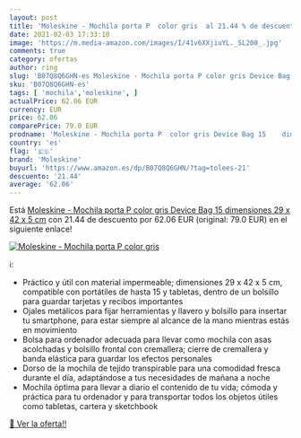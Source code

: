 ```yaml
---
layout: post
title: 'Moleskine - Mochila porta P  color gris  al 21.44 % de descuento'
date: 2021-02-03 17:33:10
image: 'https://m.media-amazon.com/images/I/41v6XXjiuYL._SL200_.jpg'
comments: true
category: ofertas
author: ring
slug: 'B07Q8Q6GHN-es Moleskine - Mochila porta P color gris Device Bag 15...'
sku: 'B07Q8Q6GHN-es'
tags: [ 'mochila','moleskine', ]
actualPrice: 62.06 EUR
currency: EUR
price: 62.06
comparePrice: 79.0 EUR
prodname: 'Moleskine - Mochila porta P  color gris Device Bag 15    dimensiones 29 x 42 x 5 cm'
country: 'es'
flag: '🇪🇸'
brand: 'Moleskine'
buyurl: 'https://www.amazon.es/dp/B07Q8Q6GHN/?tag=tolees-21'
descuento: '21.44'
average: '62.06'
---
```


Está [Moleskine - Mochila porta P  color gris Device Bag 15    dimensiones 29 x 42 x 5 cm](https://www.amazon.es/dp/B07Q8Q6GHN/?tag=tolees-21) con 21.44 de descuento por 62.06 EUR (original: 79.0 EUR) en el siguiente enlace!

[![Moleskine - Mochila porta P  color gris ](https://m.media-amazon.com/images/I/41v6XXjiuYL._SL200_.jpg)](https://www.amazon.es/dp/B07Q8Q6GHN/?tag=tolees-21)

ℹ️:

- Práctico y útil con material impermeable; dimensiones 29 x 42 x 5 cm, compatible con portátiles de hasta 15 y tabletas, dentro de un bolsillo para guardar tarjetas y recibos importantes
- Ojales metálicos para fijar herramientas y llavero y bolsillo para insertar tu smartphone, para estar siempre al alcance de la mano mientras estás en movimiento
- Bolsa para ordenador adecuada para llevar como mochila con asas acolchadas y bolsillo frontal con cremallera; cierre de cremallera y banda elástica para guardar los efectos personales
- Dorso de la mochila de tejido transpirable para una comodidad fresca durante el día, adaptándose a tus necesidades de mañana a noche
- Mochila óptima para llevar a diario el contenido de tu vida; cómoda y práctica para tu ordenador y para transportar todos los objetos útiles como tabletas, cartera y sketchbook

[🛒 Ver la oferta!!](https://www.amazon.es/dp/B07Q8Q6GHN/?tag=tolees-21)
